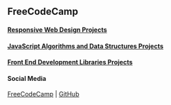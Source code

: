 ## FreeCodeCamp
#### [Responsive Web Design Projects](https://github.com/AndrewTer/freeCodeCamp/tree/master/Responsive-Web-Design-Projects)
#### [JavaScript Algorithms and Data Structures Projects](https://github.com/AndrewTer/freeCodeCamp/tree/master/Javascript-Algorithms-And-Data-Structures-Projects)
#### [Front End Development Libraries Projects](https://github.com/AndrewTer/freeCodeCamp/tree/master/Front-End-Development-Libraries-Projects)
#### Social Media
[FreeCodeCamp](https://www.freecodecamp.org/andrey-terehin) | [GitHub](https://github.com/AndrewTer)
